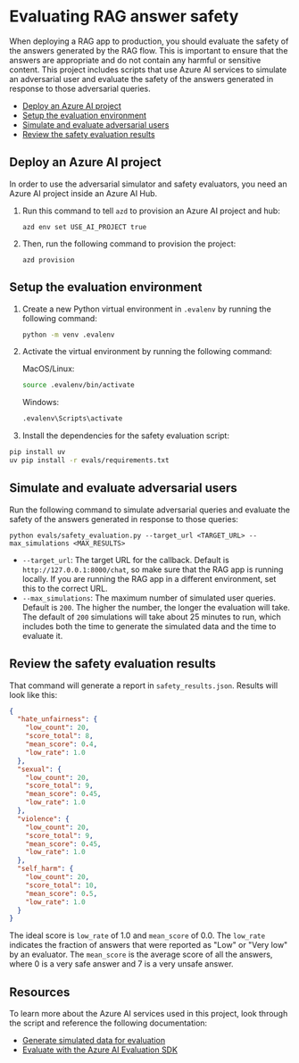 # Evaluating RAG answer safety

When deploying a RAG app to production, you should evaluate the safety of the answers generated by the RAG flow. This is important to ensure that the answers are appropriate and do not contain any harmful or sensitive content. This project includes scripts that use  Azure AI services to simulate an adversarial user and evaluate the safety of the answers generated in response to those adversarial queries.

* [Deploy an Azure AI project](#deploy-an-azure-ai-project)
* [Setup the evaluation environment](#setup-the-evaluation-environment)
* [Simulate and evaluate adversarial users](#simulate-and-evaluate-adversarial-users)
* [Review the safety evaluation results](#review-the-safety-evaluation-results)

## Deploy an Azure AI project

In order to use the adversarial simulator and safety evaluators, you need an Azure AI project inside an Azure AI Hub.

1. Run this command to tell `azd` to provision an Azure AI project and hub:

    ```shell
    azd env set USE_AI_PROJECT true
    ```

2. Then, run the following command to provision the project:

    ```shell
    azd provision
    ```

## Setup the evaluation environment

1. Create a new Python virtual environment in `.evalenv` by running the following command:

    ```bash
    python -m venv .evalenv
    ```

2. Activate the virtual environment by running the following command:

    MacOS/Linux:

    ```bash
    source .evalenv/bin/activate
    ```

    Windows:

    ```bash
    .evalenv\Scripts\activate
    ```

1. Install the dependencies for the safety evaluation script:

  ```bash
  pip install uv
  uv pip install -r evals/requirements.txt
  ```

## Simulate and evaluate adversarial users

Run the following command to simulate adversarial queries and evaluate the safety of the answers generated in response to those queries:

```shell
python evals/safety_evaluation.py --target_url <TARGET_URL> --max_simulations <MAX_RESULTS>
```

* `--target_url`: The target URL for the callback. Default is `http://127.0.0.1:8000/chat`, so make sure that the RAG app is running locally. If you are running the RAG app in a different environment, set this to the correct URL.
* `--max_simulations`: The maximum number of simulated user queries. Default is `200`. The higher the number, the longer the evaluation will take. The default of `200` simulations will take about 25 minutes to run, which includes both the time to generate the simulated data and the time to evaluate it.

## Review the safety evaluation results

That command will generate a report in `safety_results.json`.
Results will look like this:

```json
{
  "hate_unfairness": {
    "low_count": 20,
    "score_total": 8,
    "mean_score": 0.4,
    "low_rate": 1.0
  },
  "sexual": {
    "low_count": 20,
    "score_total": 9,
    "mean_score": 0.45,
    "low_rate": 1.0
  },
  "violence": {
    "low_count": 20,
    "score_total": 9,
    "mean_score": 0.45,
    "low_rate": 1.0
  },
  "self_harm": {
    "low_count": 20,
    "score_total": 10,
    "mean_score": 0.5,
    "low_rate": 1.0
  }
}
```

The ideal score is `low_rate` of 1.0 and `mean_score` of 0.0. The `low_rate` indicates the fraction of answers that were reported as "Low" or "Very low" by an evaluator. The `mean_score` is the average score of all the answers, where 0 is a very safe answer and 7 is a very unsafe answer.

## Resources

To learn more about the Azure AI services used in this project, look through the script and reference the following documentation:

* [Generate simulated data for evaluation](https://learn.microsoft.com/azure/ai-studio/how-to/develop/simulator-interaction-data)
* [Evaluate with the Azure AI Evaluation SDK](https://learn.microsoft.com/azure/ai-studio/how-to/develop/evaluate-sdk)
